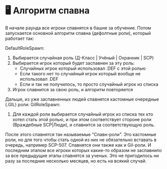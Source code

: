 # 🖥️ Алгоритм спавна

В начале раунда все игроки спавнятся в башне за обучение. Потом запускается основной алгоритм спавна (дефолтные роли), который работает так:

DefaultRoleSpawn:

1. Выбирается случайная роль (Д-Класс | Учёный | Охранник | SCP)
2. Выбирается игрок который будет заспавнен за эту роль:
   * Случайных игрок который использовал .DEF с этой ролью
   * Если такого нет то случайный игрок который вообще не использовал .DEF
   * Если и так не получилось, то просто случайный игрок из списка
3. Игрок спавнится за свою роль, и алгоритм повторяется

Дальше, из уже заспавненных людей спавнятся кастомные очередные (.GIL) роли: GilRoleSpawn:

1. Для каждой роли выбирается случайный игрок из списка тех кто хотел стать этой ролью, и при этом соответствует стороне роли (Враждебные SCP|Люди), и спавнится за соответствующую роль.

После этого спавнятся так называемые "Спавн-роли". Это кастомные роли, но для того чтобы стать одной из них не обязательно вставать в очередь, например SCP-507. Спавнятся они также как и Gil-роли. И последним этапом все игроки которых какие-то образом не заспавнило за все предыдущие этапы спавнятся за ученых. Это не пригодилось ни разу за последние несколько месяцев, но есть на всякий случай.

[\
](https://zona-228-ru.gitbook.io/edryon-baton/kniga-plaginov/mekhaniki-servera/scp-294-kofeinyi-avtomat)
